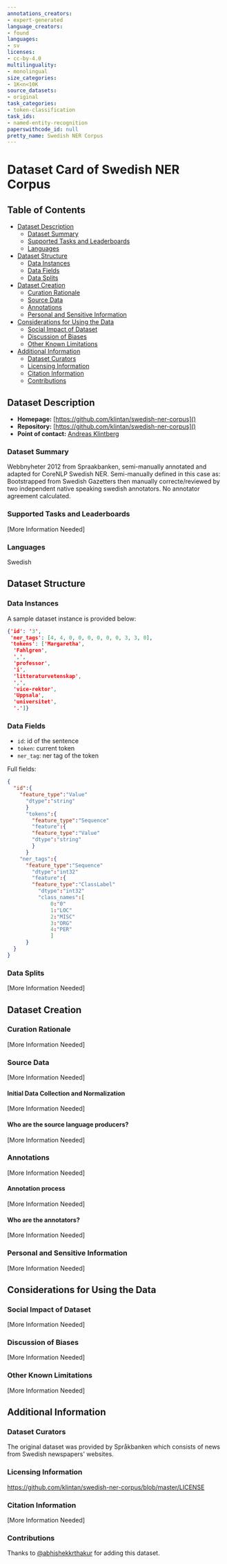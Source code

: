 ```yaml
---
annotations_creators:
- expert-generated
language_creators:
- found
languages:
- sv
licenses:
- cc-by-4.0
multilinguality:
- monolingual
size_categories:
- 1K<n<10K
source_datasets:
- original
task_categories:
- token-classification
task_ids:
- named-entity-recognition
paperswithcode_id: null
pretty_name: Swedish NER Corpus
---
```


# Dataset Card of Swedish NER Corpus

## Table of Contents
- [Dataset Description](#dataset-description)
  - [Dataset Summary](#dataset-summary)
  - [Supported Tasks and Leaderboards](#supported-tasks-and-leaderboards)
  - [Languages](#languages)
- [Dataset Structure](#dataset-structure)
  - [Data Instances](#data-instances)
  - [Data Fields](#data-fields)
  - [Data Splits](#data-splits)
- [Dataset Creation](#dataset-creation)
  - [Curation Rationale](#curation-rationale)
  - [Source Data](#source-data)
  - [Annotations](#annotations)
  - [Personal and Sensitive Information](#personal-and-sensitive-information)
- [Considerations for Using the Data](#considerations-for-using-the-data)
  - [Social Impact of Dataset](#social-impact-of-dataset)
  - [Discussion of Biases](#discussion-of-biases)
  - [Other Known Limitations](#other-known-limitations)
- [Additional Information](#additional-information)
  - [Dataset Curators](#dataset-curators)
  - [Licensing Information](#licensing-information)
  - [Citation Information](#citation-information)
  - [Contributions](#contributions)

## Dataset Description

- **Homepage:** [https://github.com/klintan/swedish-ner-corpus]()
- **Repository:** [https://github.com/klintan/swedish-ner-corpus]()
- **Point of contact:** [Andreas Klintberg](ankl@kth.se)

### Dataset Summary

Webbnyheter 2012 from Spraakbanken, semi-manually annotated and adapted for CoreNLP Swedish NER. Semi-manually defined in this case as: Bootstrapped from Swedish Gazetters then manually correcte/reviewed by two independent native speaking swedish annotators. No annotator agreement calculated.

### Supported Tasks and Leaderboards

[More Information Needed]

### Languages

Swedish

## Dataset Structure

### Data Instances

A sample dataset instance is provided below:

```json
{'id': '3',
 'ner_tags': [4, 4, 0, 0, 0, 0, 0, 0, 3, 3, 0],
 'tokens': ['Margaretha',
  'Fahlgren',
  ',',
  'professor',
  'i',
  'litteraturvetenskap',
  ',',
  'vice-rektor',
  'Uppsala',
  'universitet',
  '.']}
```



### Data Fields

- `id`: id of the sentence
- `token`: current token
- `ner_tag`: ner tag of the token

Full fields:

```json
{
  "id":{
    "feature_type":"Value"
      "dtype":"string"
      }
      "tokens":{
        "feature_type":"Sequence"
        "feature":{
        "feature_type":"Value"
        "dtype":"string"
        }
      }
    "ner_tags":{
      "feature_type":"Sequence"
        "dtype":"int32"
        "feature":{
        "feature_type":"ClassLabel"
          "dtype":"int32"
          "class_names":[
              0:"0"
              1:"LOC"
              2:"MISC"
              3:"ORG"
              4:"PER"
              ]
      }
  }
}
```

### Data Splits

[More Information Needed]

## Dataset Creation

### Curation Rationale

[More Information Needed]

### Source Data

[More Information Needed]

#### Initial Data Collection and Normalization

[More Information Needed]

#### Who are the source language producers?

[More Information Needed]

### Annotations

[More Information Needed]

#### Annotation process

[More Information Needed]

#### Who are the annotators?

[More Information Needed]

### Personal and Sensitive Information

[More Information Needed]

## Considerations for Using the Data

### Social Impact of Dataset

[More Information Needed]

### Discussion of Biases

[More Information Needed]

### Other Known Limitations

[More Information Needed]

## Additional Information

### Dataset Curators

The original dataset was provided by Språkbanken which consists of news from Swedish newspapers' websites.

### Licensing Information

https://github.com/klintan/swedish-ner-corpus/blob/master/LICENSE

### Citation Information

[More Information Needed]

### Contributions

Thanks to [@abhishekkrthakur](https://github.com/abhishekkrthakur) for adding this dataset.